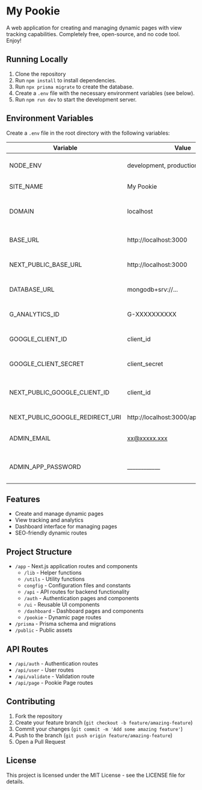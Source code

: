 # My Pookie

A web application for creating and managing dynamic pages with view tracking capabilities. Completely free, open-source, and no code tool. Enjoy!

## Running Locally

1. Clone the repository
2. Run `npm install` to install dependencies.
3. Run `npx prisma migrate` to create the database.
4. Create a `.env` file with the necessary environment variables (see below).
5. Run `npm run dev` to start the development server.

## Environment Variables

Create a `.env` file in the root directory with the following variables:

| Variable                        | Value                                   | Description                               |
| ------------------------------- | --------------------------------------- | ----------------------------------------- |
| NODE_ENV                        | development, production                 | Environment mode for the application      |
| SITE_NAME                       | My Pookie                               | Name of the website                       |
| DOMAIN                          | localhost                               | Domain name for cookies and routing       |
| BASE_URL                        | http://localhost:3000                   | Base URL for server-side operations       |
| NEXT_PUBLIC_BASE_URL            | http://localhost:3000                   | Publicly accessible base URL              |
| DATABASE_URL                    | mongodb+srv://...                       | MongoDB connection string                 |
| G_ANALYTICS_ID                  | G-XXXXXXXXXX                            | Google Analytics tracking ID              |
| GOOGLE_CLIENT_ID                | client_id                               | Google OAuth client ID                    |
| GOOGLE_CLIENT_SECRET            | client_secret                           | Google OAuth client secret                |
| NEXT_PUBLIC_GOOGLE_CLIENT_ID    | client_id                               | Public Google OAuth client ID             |
| NEXT_PUBLIC_GOOGLE_REDIRECT_URI | http://localhost:3000/api/auth/callback | OAuth callback URL                        |
| ADMIN_EMAIL                     | xx@xxxxx.xxx                            | Administrator email for notifications     |
| ADMIN_APP_PASSWORD              | ____________                            | Application password for email operations |

## Features

- Create and manage dynamic pages
- View tracking and analytics
- Dashboard interface for managing pages
- SEO-friendly dynamic routes

## Project Structure

- `/app` - Next.js application routes and components
  - `/lib` - Helper functions
  - `/utils` - Utility functions
  - `congfig` - Configuration files and constants
  - `/api` - API routes for backend functionality
  - `/auth` - Authentication pages and components
  - `/ui` - Reusable UI components
  - `/dashboard` - Dashboard pages and components
  - `/pookie` - Dynamic page routes
- `/prisma` - Prisma schema and migrations
- `/public` - Public assets

## API Routes

- `/api/auth` - Authentication routes
- `/api/user` - User routes
- `/api/validate` - Validation route
- `/api/page` - Pookie Page routes

## Contributing

1. Fork the repository
2. Create your feature branch (`git checkout -b feature/amazing-feature`)
3. Commit your changes (`git commit -m 'Add some amazing feature'`)
4. Push to the branch (`git push origin feature/amazing-feature`)
5. Open a Pull Request

## License

This project is licensed under the MIT License - see the LICENSE file for details.
